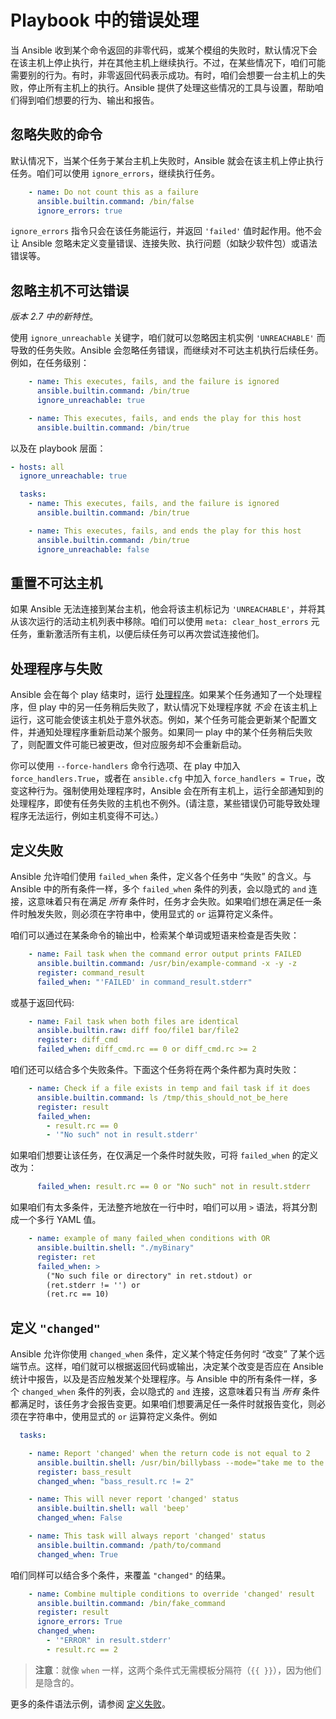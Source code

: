# Playbook 中的错误处理

当 Ansible 收到某个命令返回的非零代码，或某个模组的失败时，默认情况下会在该主机上停止执行，并在其他主机上继续执行。不过，在某些情况下，咱们可能需要别的行为。有时，非零返回代码表示成功。有时，咱们会想要一台主机上的失败，停止所有主机上的执行。Ansible 提供了处理这些情况的工具与设置，帮助咱们得到咱们想要的行为、输出和报告。

## 忽略失败的命令

默认情况下，当某个任务于某台主机上失败时，Ansible 就会在该主机上停止执行任务。咱们可以使用 `ignore_errors`，继续执行任务。

```yaml
    - name: Do not count this as a failure
      ansible.builtin.command: /bin/false
      ignore_errors: true
```

`ignore_errors` 指令只会在该任务能运行，并返回 `'failed'` 值时起作用。他不会让 Ansible 忽略未定义变量错误、连接失败、执行问题（如缺少软件包）或语法错误等。


## 忽略主机不可达错误

*版本 2.7 中的新特性*。

使用 `ignore_unreachable` 关键字，咱们就可以忽略因主机实例 `'UNREACHABLE'` 而导致的任务失败。Ansible 会忽略任务错误，而继续对不可达主机执行后续任务。例如，在任务级别：

```yaml
    - name: This executes, fails, and the failure is ignored
      ansible.builtin.command: /bin/true
      ignore_unreachable: true

    - name: This executes, fails, and ends the play for this host
      ansible.builtin.command: /bin/true
```

以及在 playbook 层面：

```yaml
- hosts: all
  ignore_unreachable: true

  tasks:
    - name: This executes, fails, and the failure is ignored
      ansible.builtin.command: /bin/true

    - name: This executes, fails, and ends the play for this host
      ansible.builtin.command: /bin/true
      ignore_unreachable: false
```

## 重置不可达主机

如果 Ansible 无法连接到某台主机，他会将该主机标记为 `'UNREACHABLE'`，并将其从该次运行的活动主机列表中移除。咱们可以使用 `meta: clear_host_errors` 元任务，重新激活所有主机，以便后续任务可以再次尝试连接他们。


## 处理程序与失败

Ansible 会在每个 play 结束时，运行 [处理程序](handlers.md)。如果某个任务通知了一个处理程序，但 play 中的另一任务稍后失败了，默认情况下处理程序就 *不会* 在该主机上运行，这可能会使该主机处于意外状态。例如，某个任务可能会更新某个配置文件，并通知处理程序重新启动某个服务。如果同一 play 中的某个任务稍后失败了，则配置文件可能已被更改，但对应服务却不会重新启动。

你可以使用 `--force-handlers` 命令行选项、在 play 中加入 `force_handlers.True`，或者在 `ansible.cfg` 中加入 `force_handlers = True`，改变这种行为。强制使用处理程序时，Ansible 会在所有主机上，运行全部通知到的处理程序，即使有任务失败的主机也不例外。(请注意，某些错误仍可能导致处理程序无法运行，例如主机变得不可达。）


## 定义失败

Ansible 允许咱们使用 `failed_when` 条件，定义各个任务中 “失败” 的含义。与 Ansible 中的所有条件一样，多个 `failed_when` 条件的列表，会以隐式的 `and` 连接，这意味着只有在满足 *所有* 条件时，任务才会失败。如果咱们想在满足任一条件时触发失败，则必须在字符串中，使用显式的 `or` 运算符定义条件。

咱们可以通过在某条命令的输出中，检索某个单词或短语来检查是否失败：

```yaml
    - name: Fail task when the command error output prints FAILED
      ansible.builtin.command: /usr/bin/example-command -x -y -z
      register: command_result
      failed_when: "'FAILED' in command_result.stderr"
```

或基于返回代码:

```yaml
    - name: Fail task when both files are identical
      ansible.builtin.raw: diff foo/file1 bar/file2
      register: diff_cmd
      failed_when: diff_cmd.rc == 0 or diff_cmd.rc >= 2
```

咱们还可以结合多个失败条件。下面这个任务将在两个条件都为真时失败：

```yaml
    - name: Check if a file exists in temp and fail task if it does
      ansible.builtin.command: ls /tmp/this_should_not_be_here
      register: result
      failed_when:
        - result.rc == 0
        - '"No such" not in result.stderr'
```

如果咱们想要让该任务，在仅满足一个条件时就失败，可将 `failed_when` 的定义改为：

```yaml
      failed_when: result.rc == 0 or "No such" not in result.stderr
```

如果咱们有太多条件，无法整齐地放在一行中时，咱们可以用 `>` 语法，将其分割成一个多行 YAML 值。


```yaml
    - name: example of many failed_when conditions with OR
      ansible.builtin.shell: "./myBinary"
      register: ret
      failed_when: >
        ("No such file or directory" in ret.stdout) or
        (ret.stderr != '') or
        (ret.rc == 10)
```

## 定义 `"changed"`


Ansible 允许你使用 `changed_when` 条件，定义某个特定任务何时 “改变” 了某个远端节点。这样，咱们就可以根据返回代码或输出，决定某个改变是否应在 Ansible 统计中报告，以及是否应触发某个处理程序。与 Ansible 中的所有条件一样，多个 `changed_when` 条件的列表，会以隐式的 `and` 连接，这意味着只有当 *所有* 条件都满足时，该任务才会报告变更。如果咱们想要满足任一条件时就报告变化，则必须在字符串中，使用显式的 `or` 运算符定义条件。例如


```yaml
  tasks:

    - name: Report 'changed' when the return code is not equal to 2
      ansible.builtin.shell: /usr/bin/billybass --mode="take me to the river"
      register: bass_result
      changed_when: "bass_result.rc != 2"

    - name: This will never report 'changed' status
      ansible.builtin.shell: wall 'beep'
      changed_when: False

    - name: This task will always report 'changed' status
      ansible.builtin.command: /path/to/command
      changed_when: True
```

咱们同样可以结合多个条件，来覆盖 `"changed"` 的结果。


```yaml
    - name: Combine multiple conditions to override 'changed' result
      ansible.builtin.command: /bin/fake_command
      register: result
      ignore_errors: True
      changed_when:
        - '"ERROR" in result.stderr'
        - result.rc == 2
```


> **注意**：就像 `when` 一样，这两个条件式无需模板分隔符（`{{ }}`），因为他们是隐含的。


更多的条件语法示例，请参阅 [定义失败](#定义失败)。
